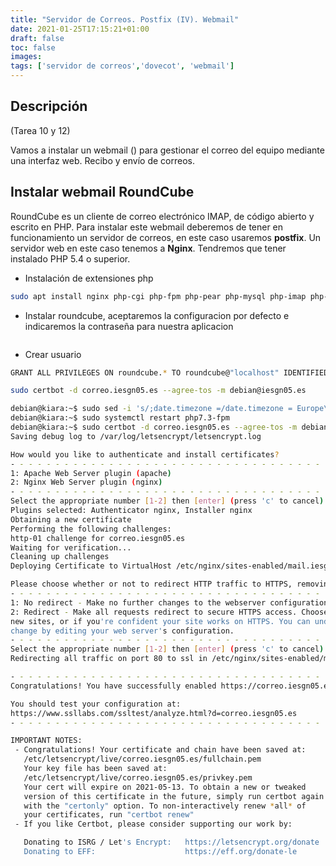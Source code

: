 ```yaml
---
title: "Servidor de Correos. Postfix (IV). Webmail"
date: 2021-01-25T17:15:21+01:00
draft: false
toc: false
images:
tags: ['servidor de correos','dovecot', 'webmail']
---
```


## Descripción

(Tarea 10 y 12)

Vamos a instalar un webmail () para gestionar el correo del equipo mediante una interfaz web. Recibo y envío de correos.


## Instalar webmail RoundCube


RoundCube es un cliente de correo electrónico IMAP, de código abierto y escrito en PHP. Para instalar este webmail deberemos de tener en funcionamiento un servidor de correos, en este caso usaremos **postfix**. Un servidor web en este caso tenemos a **Nginx**. Tendremos que tener instalado PHP 5.4 o superior.


* Instalación de extensiones php 

```sh
sudo apt install nginx php-cgi php-fpm php-pear php-mysql php-imap php-memcache memcached php-pear php-intl
```

* Instalar roundcube, aceptaremos la configuracion por defecto e indicaremos la contraseña para nuestra aplicacion

```sh

```


* Crear usuario

```sh
GRANT ALL PRIVILEGES ON roundcube.* TO roundcube@"localhost" IDENTIFIED BY 'roundcube';
```


```sh
sudo certbot -d correo.iesgn05.es --agree-tos -m debian@iesgn05.es
```

```sh
debian@kiara:~$ sudo sed -i 's/;date.timezone =/date.timezone = Europe\/Amsterdam/g' /etc/php/7.3/fpm/php.ini
debian@kiara:~$ sudo systemctl restart php7.3-fpm
debian@kiara:~$ sudo certbot -d correo.iesgn05.es --agree-tos -m debian@iesgn05.es
Saving debug log to /var/log/letsencrypt/letsencrypt.log

How would you like to authenticate and install certificates?
- - - - - - - - - - - - - - - - - - - - - - - - - - - - - - - - - - - - - - - -
1: Apache Web Server plugin (apache)
2: Nginx Web Server plugin (nginx)
- - - - - - - - - - - - - - - - - - - - - - - - - - - - - - - - - - - - - - - -
Select the appropriate number [1-2] then [enter] (press 'c' to cancel): 2
Plugins selected: Authenticator nginx, Installer nginx
Obtaining a new certificate
Performing the following challenges:
http-01 challenge for correo.iesgn05.es
Waiting for verification...
Cleaning up challenges
Deploying Certificate to VirtualHost /etc/nginx/sites-enabled/mail.iesgn05.com.conf

Please choose whether or not to redirect HTTP traffic to HTTPS, removing HTTP access.
- - - - - - - - - - - - - - - - - - - - - - - - - - - - - - - - - - - - - - - -
1: No redirect - Make no further changes to the webserver configuration.
2: Redirect - Make all requests redirect to secure HTTPS access. Choose this for
new sites, or if you're confident your site works on HTTPS. You can undo this
change by editing your web server's configuration.
- - - - - - - - - - - - - - - - - - - - - - - - - - - - - - - - - - - - - - - -
Select the appropriate number [1-2] then [enter] (press 'c' to cancel): 2
Redirecting all traffic on port 80 to ssl in /etc/nginx/sites-enabled/mail.iesgn05.com.conf

- - - - - - - - - - - - - - - - - - - - - - - - - - - - - - - - - - - - - - - -
Congratulations! You have successfully enabled https://correo.iesgn05.es

You should test your configuration at:
https://www.ssllabs.com/ssltest/analyze.html?d=correo.iesgn05.es
- - - - - - - - - - - - - - - - - - - - - - - - - - - - - - - - - - - - - - - -

IMPORTANT NOTES:
 - Congratulations! Your certificate and chain have been saved at:
   /etc/letsencrypt/live/correo.iesgn05.es/fullchain.pem
   Your key file has been saved at:
   /etc/letsencrypt/live/correo.iesgn05.es/privkey.pem
   Your cert will expire on 2021-05-13. To obtain a new or tweaked
   version of this certificate in the future, simply run certbot again
   with the "certonly" option. To non-interactively renew *all* of
   your certificates, run "certbot renew"
 - If you like Certbot, please consider supporting our work by:

   Donating to ISRG / Let's Encrypt:   https://letsencrypt.org/donate
   Donating to EFF:                    https://eff.org/donate-le


```